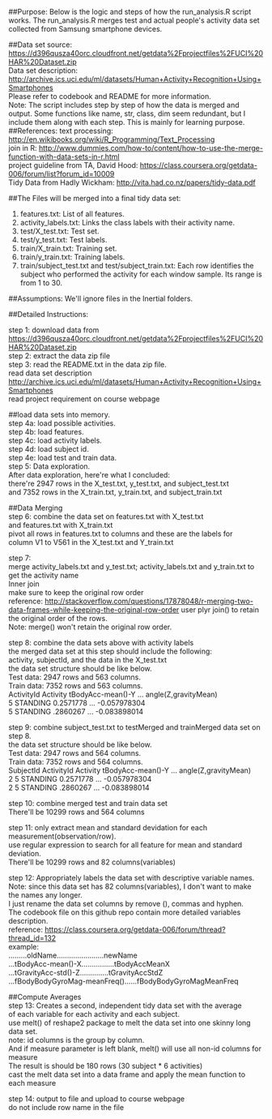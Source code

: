 



##Purpose:
Below is the logic and steps of how the run_analysis.R script works. The run_analysis.R merges test and actual people's activity data set collected from Samsung smartphone devices.

##Data set source:
   https://d396qusza40orc.cloudfront.net/getdata%2Fprojectfiles%2FUCI%20HAR%20Dataset.zip    
Data set description: http://archive.ics.uci.edu/ml/datasets/Human+Activity+Recognition+Using+Smartphones  
Please refer to codebook and README for more information.  
Note: The script includes step by step of how the data is merged and output.
      Some functions like name, str, class, dim seem redundant, but I include them
        along with each step. This is mainly for learning purpose.
##References:
text processing: http://en.wikibooks.org/wiki/R_Programming/Text_Processing  
join in R: http://www.dummies.com/how-to/content/how-to-use-the-merge-function-with-data-sets-in-r.html  
project guideline from TA, David Hood: https://class.coursera.org/getdata-006/forum/list?forum_id=10009  
Tidy Data from Hadly Wickham: http://vita.had.co.nz/papers/tidy-data.pdf  

##The Files will be merged into a final tidy data set:
 1. features.txt:      List of all features.
 2. activity_labels.txt: Links the class labels with their activity name.
 3. test/X_test.txt:   Test set.
 4. test/y_test.txt:   Test labels.
 5. train/X_train.txt: Training set.
 6. train/y_train.txt: Training labels.
 7. train/subject_test.txt and test/subject_train.txt: Each row identifies the subject who performed the activity for each window sample. Its range is from 1 to 30. 

##Assumptions: 
  We'll ignore files in the Inertial folders.

##Detailed Instructions:

step 1: download data from https://d396qusza40orc.cloudfront.net/getdata%2Fprojectfiles%2FUCI%20HAR%20Dataset.zip   
step 2: extract the data zip file  
step 3: read the README.txt in the data zip file.  
        read data set description http://archive.ics.uci.edu/ml/datasets/Human+Activity+Recognition+Using+Smartphones  
        read project requirement on course webpage  

##load data sets into memory.   
step 4a: load possible activities.  
step 4b: load features.  
step 4c: load activity labels.  
step 4d: load  subject id.  
step 4e: load test and train data.  
step 5: Data exploration.  
After data exploration, here're what I concluded:   
 there're 2947 rows in the X_test.txt, y_test.txt, and subject_test.txt  
 and 7352 rows in the X_train.txt, y_train.txt, and subject_train.txt  


##Data Merging   
step 6: combine the data set on features.txt with X_test.txt  
       and features.txt with X_train.txt   
 pivot all rows in features.txt to columns and these are the labels for  
 column V1 to V561 in the X_test.txt and Y_train.txt  

step 7:  
merge activity_labels.txt and y_test.txt; activity_labels.txt and y_train.txt to get the activity name  
Inner join  
make sure to keep the original row order  
 reference: http://stackoverflow.com/questions/17878048/r-merging-two-data-frames-while-keeping-the-original-row-order 
 user plyr join() to retain the original order of the rows.  
 Note: merge() won't retain the original row order.  

step 8: combine the data sets above with activity labels  
the merged data set at this step should include the following:  
  activity, subjectId, and the data in the X_test.txt  
 the data set structure should be like below.  
 Test data:  2947 rows and 563 columns.  
 Train data: 7352 rows and 563 columns.  
 ActivityId  Activity tBodyAcc-mean()-Y  ...  angle(Z,gravityMean)  
     5      STANDING    0.2571778        ...    -0.057978304  
     5      STANDING     .2860267        ...    -0.083898014  

step 9: combine subject_test.txt to testMerged and trainMerged data set on step 8.  
 the data set structure should be like below.  
 Test data:  2947 rows and 564 columns.  
 Train data: 7352 rows and 564 columns.  
 SubjectId ActivityId  Activity  tBodyAcc-mean()-Y  ...  angle(Z,gravityMean)  
     2       5         STANDING    0.2571778        ...    -0.057978304  
     2       5         STANDING     .2860267        ...    -0.083898014  

step 10: combine merged test and train data set  
 There'll be 10299 rows and 564 columns  

step 11: only extract mean and standard devidation for each measurement(observation/row).  
use regular expression to search for all feature for mean and standard deviation.  
 There'll be 10299 rows and 82 columns(variables)  

step 12: Appropriately labels the data set with descriptive variable names.  
Note: since this data set has 82 columns(variables), I don't want to make the names any longer.  
 I just rename the data set columns by remove (), commas and hyphen.   
 The codebook file on this github repo contain more detailed variables description.  
reference: https://class.coursera.org/getdata-006/forum/thread?thread_id=132  
example:   
.........oldName.......................newName  
...tBodyAcc-mean()-X................tBodyAccMeanX  
...tGravityAcc-std()-Z..............tGravityAccStdZ   
...fBodyBodyGyroMag-meanFreq()......fBodyBodyGyroMagMeanFreq   

##Compute Averages   
step 13: Creates a second, independent tidy data set with the average   
of each variable for each activity and each subject.  
use melt() of reshape2 package to melt the data set into one skinny long data set.  
note: id columns is the group by column.  
 And if measure parameter is left blank, melt() will use all non-id columns for measure  
The result is should be 180 rows (30 subject * 6 activities)  
cast the melt data set into a data frame and apply the mean function to each measure    

step 14: output to file and upload to course webpage  
do not include row name in the file  
